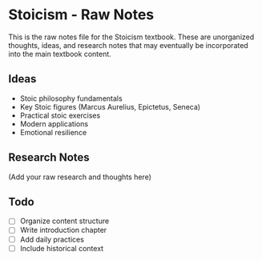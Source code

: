 # Stoicism - Raw Notes

This is the raw notes file for the Stoicism textbook. These are unorganized thoughts, ideas, and research notes that may eventually be incorporated into the main textbook content.

## Ideas

* Stoic philosophy fundamentals
* Key Stoic figures (Marcus Aurelius, Epictetus, Seneca)
* Practical stoic exercises
* Modern applications
* Emotional resilience

## Research Notes

(Add your raw research and thoughts here)

## Todo

- [ ] Organize content structure
- [ ] Write introduction chapter
- [ ] Add daily practices
- [ ] Include historical context

